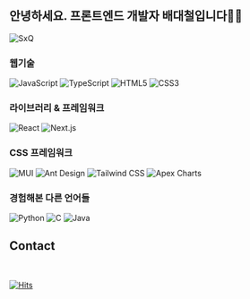 ## 안녕하세요. 프론트엔드 개발자 배대철입니다👋👋

![SxQ](https://user-images.githubusercontent.com/40132591/175980677-68cf8f01-77eb-4d20-9d8a-923b5841ff23.gif)



### 웹기술

<img alt="JavaScript" src ="https://img.shields.io/badge/JavaScript-F7DF1E.svg?&style=flat-square&logo=JavaScript&logoColor=white"/> <img alt="TypeScript" src ="https://img.shields.io/badge/TypeScript-3178C6.svg?&style=flat-square&logo=TypeScript&logoColor=white"/> 
<img alt="HTML5" src ="https://img.shields.io/badge/JavaScript-E34F26.svg?&style=flat-square&logo=HTML5&logoColor=white"/> 
<img alt="CSS3" src ="https://img.shields.io/badge/CSS3-1572B6.svg?&style=flat-square&logo=CSS3&logoColor=white"/>

### 라이브러리 & 프레임워크

<img alt="React" src ="https://img.shields.io/badge/React-61DAFB.svg?&style=flat-square&logo=React&logoColor=white"/> <img alt="Next.js" src ="https://img.shields.io/badge/Next-000000.svg?&style=flat-square&logo=Next.js&logoColor=white"/>
<br/>

### CSS 프레임워크
<img alt="MUI" src ="https://img.shields.io/badge/MUI-007FFF.svg?&style=flat-square&logo=MUI&logoColor=white"/> <img alt="Ant Design" src ="https://img.shields.io/badge/Ant Design-0170FE.svg?&style=flat-square&logo=Ant Design&logoColor=white"/> <img alt="Tailwind CSS" src ="https://img.shields.io/badge/Tailwind CSS-A8B9CC.svg?&style=flat-square&logo=Tailwind CSS&logoColor=white"/> <img alt="Apex Charts" src ="https://img.shields.io/badge/Apex Charts-106aef.svg?&style=flat-square&logo=Apex Charts&logoColor=white"/> 

### 경험해본 다른 언어들
<img alt="Python" src ="https://img.shields.io/badge/Python-3776AB.svg?&style=flat-square&logo=Python&logoColor=white"/> <img alt="C" src ="https://img.shields.io/badge/C-A8B9CC.svg?&style=flat-square&logo=C&logoColor=white"/> <img alt="Java" src ="https://img.shields.io/badge/Java-3b6185.svg?&style=flat-square&logo=JAVA&logoColor=white"/>

## Contact
<br/>











[![Hits](https://hits.seeyoufarm.com/api/count/incr/badge.svg?url=https%3A%2F%2Fgithub.com%2Faingface&count_bg=%2379C83D&title_bg=%23555555&icon=&icon_color=%23E7E7E7&title=hits&edge_flat=false)](https://hits.seeyoufarm.com)                  


